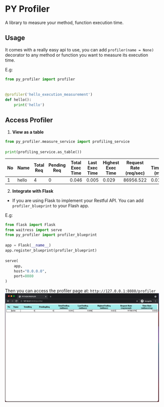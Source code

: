 # PY Profiler

A library to measure your method, function execution time.

## Usage

It comes with a really easy api to use, you can add `profiler(name = None)` decorator to any method or function you want
to measure its execution time.

E.g:

```python
from py_profiler import profiler


@profiler('hello_execution_measurement')
def hello():
    print('hello')
```

## Access Profiler

1. **View as a table**

```python
from py_profiler.measure_service import profiling_service

print(profiling_service.as_table())
```

| No | Name                           | Total Req  | Pending Req  | Total Exec Time | Last Exec Time  | Highest Exec Time | Request Rate (req/sec) | Avg Time/Request (millis/req) |
|----|--------------------------------|--------|----------|------------|------------|------------|------------|------------|
| 1  | hello                          |   4    |    0     |   0.046    |   0.005    |   0.029    | 86956.522  |   0.011    |


2. **Integrate with Flask**

- If you are using Flask to implement your Restful API. You can add `profiler_blueprint` to your Flash app.

E.g:

```python
from flask import Flask
from waitress import serve
from py_profiler import profiler_blueprint

app = Flask(__name__)
app.register_blueprint(profiler_blueprint)

serve(
    app, 
    host="0.0.0.0",
    port=8080
)
```

Then you can access the profiler page at: `http://127.0.0.1:8080/profiler`
![Py Profiler Page](https://github.com/andy1xx8/py-profiler/blob/master/sample.png?raw=true)